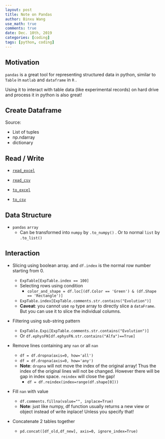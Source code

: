 ```yaml
---
layout: post
title: Note on Pandas
author: Binxu Wang
use_math: true
comments: true
date: Dec. 10th, 2019
categories: [coding]
tags: [python, coding]
---
```


## Motivation

`pandas` is a great tool for representing structured data in python, similar to `Table` in `matlab` and `dataframe` in `R` . 

Using it to interact with table data (like experimental records) on hard drive and process it in python is also great! 

## Create Dataframe

Source: 

* List of tuples
* np.ndarray
* dictionary 

## Read / Write

* [`read_excel`](https://pandas.pydata.org/pandas-docs/stable/reference/api/pandas.read_excel.html#pandas.read_excel)

* [`read_csv`](https://pandas.pydata.org/pandas-docs/stable/reference/api/pandas.read_csv.html#pandas.read_csv)

* [`to_excel`](https://pandas.pydata.org/pandas-docs/stable/reference/api/pandas.DataFrame.to_excel.html#pandas-dataframe-to-excel)

* [`to_csv`](https://pandas.pydata.org/pandas-docs/stable/reference/api/pandas.DataFrame.to_csv.html#pandas.DataFrame.to_csv) 

## Data Structure

* `pandas` `array` 
  * Can be transformed into `numpy` by `.to_numpy()` . Or to normal `list` by `.to_list()` 

## Interaction

* Slicing using boolean array. and `df.index` is the normal row number starting from 0. 
  * `ExpTable[ExpTable.index == 100]`
  * Selecting rows using condition
    * `color_and_shape = df.loc[(df.Color == 'Green') & (df.Shape == 'Rectangle')]` 
  * `ExpTable.index[ExpTable.comments.str.contains("Evolution")]`
  * **Caveat**: you cannot use `np` type array to directly slice a `dataFrame`. But you can use it to slice the individual columns. 
* Filtering using sub-string pattern
  * `ExpTable.Expi[ExpTable.comments.str.contains("Evolution")]`
  * Or `df.ephysFN[df.ephysFN.str.contains("Alfa")==True]`
* Remove lines containing any `nan` or all `nan`
  * `df = df.dropna(axis=0, how='all')`
  * `df = df.dropna(axis=0, how='any')`
  * **Note**: `dropna` will not move the index of the original array! Thus the index of the original lines will not be changed. However there will be gap in index space. `reindex` will close the gap! 
    * `df = df.reindex(index=range(df.shape[0]))`
* Fill `nan` with value
  * `df.comments.fillna(value="", inplace=True)` 
  * **Note**: just like numpy, df function usually returns a new view or object instead of write inplace! Unless you specify that!

* Concatenate 2 tables together 
  * `pd.concat([df_old,df_new], axis=0, ignore_index=True)` 